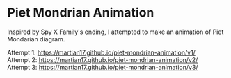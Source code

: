 # Piet Mondrian Animation
Inspired by Spy X Family's ending, I attempted to make an animation of Piet Mondarian diagram.  
  
Attempt 1: https://martian17.github.io/piet-mondrian-animation/v1/  
Attempt 2: https://martian17.github.io/piet-mondrian-animation/v2/  
Attempt 3: https://martian17.github.io/piet-mondrian-animation/v3/  
